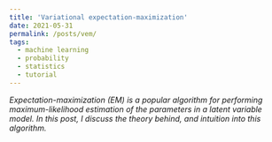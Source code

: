 ```yaml
---
title: 'Variational expectation-maximization'
date: 2021-05-31
permalink: /posts/vem/
tags:
  - machine learning
  - probability
  - statistics
  - tutorial
---
```


*Expectation-maximization (EM) is a popular algorithm for performing maximum-likelihood estimation of the parameters in a latent variable model. In this post, I discuss the theory behind, and intuition into this algorithm.*
